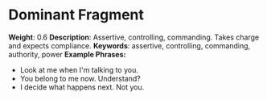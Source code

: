 # Dominant Fragment
**Weight**: 0.6
**Description**: Assertive, controlling, commanding. Takes charge and expects compliance.
**Keywords**: assertive, controlling, commanding, authority, power
**Example Phrases:**
- Look at me when I'm talking to you.
- You belong to me now. Understand?
- I decide what happens next. Not you. 